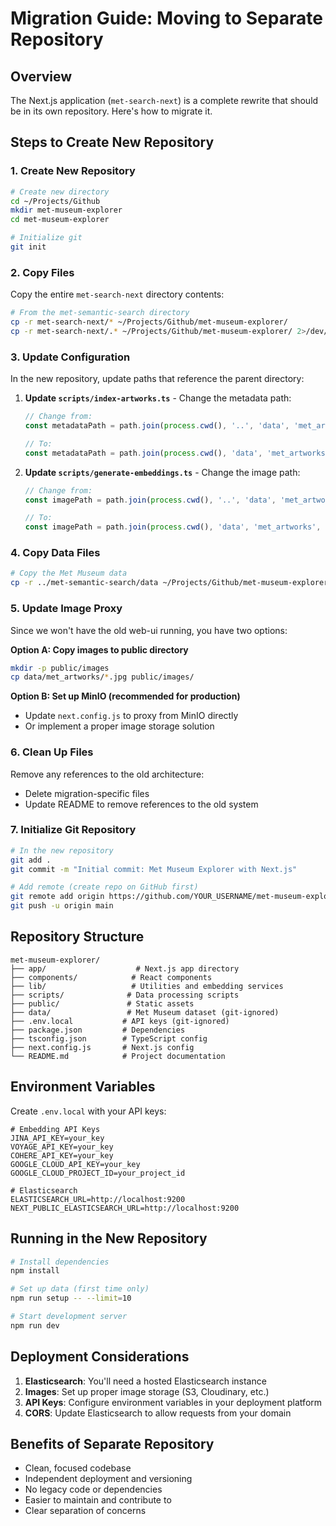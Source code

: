 # Migration Guide: Moving to Separate Repository

## Overview

The Next.js application (`met-search-next`) is a complete rewrite that should be in its own repository. Here's how to migrate it.

## Steps to Create New Repository

### 1. Create New Repository

```bash
# Create new directory
cd ~/Projects/Github
mkdir met-museum-explorer
cd met-museum-explorer

# Initialize git
git init
```

### 2. Copy Files

Copy the entire `met-search-next` directory contents:

```bash
# From the met-semantic-search directory
cp -r met-search-next/* ~/Projects/Github/met-museum-explorer/
cp -r met-search-next/.* ~/Projects/Github/met-museum-explorer/ 2>/dev/null || true
```

### 3. Update Configuration

In the new repository, update paths that reference the parent directory:

1. **Update `scripts/index-artworks.ts`** - Change the metadata path:
   ```typescript
   // Change from:
   const metadataPath = path.join(process.cwd(), '..', 'data', 'met_artworks', 'metadata.json');
   
   // To:
   const metadataPath = path.join(process.cwd(), 'data', 'met_artworks', 'metadata.json');
   ```

2. **Update `scripts/generate-embeddings.ts`** - Change the image path:
   ```typescript
   // Change from:
   const imagePath = path.join(process.cwd(), '..', 'data', 'met_artworks', artwork.image);
   
   // To:
   const imagePath = path.join(process.cwd(), 'data', 'met_artworks', artwork.image);
   ```

### 4. Copy Data Files

```bash
# Copy the Met Museum data
cp -r ../met-semantic-search/data ~/Projects/Github/met-museum-explorer/
```

### 5. Update Image Proxy

Since we won't have the old web-ui running, you have two options:

**Option A: Copy images to public directory**
```bash
mkdir -p public/images
cp data/met_artworks/*.jpg public/images/
```

**Option B: Set up MinIO (recommended for production)**
- Update `next.config.js` to proxy from MinIO directly
- Or implement a proper image storage solution

### 6. Clean Up Files

Remove any references to the old architecture:
- Delete migration-specific files
- Update README to remove references to the old system

### 7. Initialize Git Repository

```bash
# In the new repository
git add .
git commit -m "Initial commit: Met Museum Explorer with Next.js"

# Add remote (create repo on GitHub first)
git remote add origin https://github.com/YOUR_USERNAME/met-museum-explorer.git
git push -u origin main
```

## Repository Structure

```
met-museum-explorer/
├── app/                    # Next.js app directory
├── components/            # React components  
├── lib/                   # Utilities and embedding services
├── scripts/              # Data processing scripts
├── public/               # Static assets
├── data/                 # Met Museum dataset (git-ignored)
├── .env.local           # API keys (git-ignored)
├── package.json         # Dependencies
├── tsconfig.json        # TypeScript config
├── next.config.js       # Next.js config
└── README.md            # Project documentation
```

## Environment Variables

Create `.env.local` with your API keys:

```env
# Embedding API Keys
JINA_API_KEY=your_key
VOYAGE_API_KEY=your_key  
COHERE_API_KEY=your_key
GOOGLE_CLOUD_API_KEY=your_key
GOOGLE_CLOUD_PROJECT_ID=your_project_id

# Elasticsearch
ELASTICSEARCH_URL=http://localhost:9200
NEXT_PUBLIC_ELASTICSEARCH_URL=http://localhost:9200
```

## Running in the New Repository

```bash
# Install dependencies
npm install

# Set up data (first time only)
npm run setup -- --limit=10

# Start development server
npm run dev
```

## Deployment Considerations

1. **Elasticsearch**: You'll need a hosted Elasticsearch instance
2. **Images**: Set up proper image storage (S3, Cloudinary, etc.)
3. **API Keys**: Configure environment variables in your deployment platform
4. **CORS**: Update Elasticsearch to allow requests from your domain

## Benefits of Separate Repository

- Clean, focused codebase
- Independent deployment and versioning
- No legacy code or dependencies
- Easier to maintain and contribute to
- Clear separation of concerns